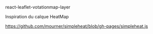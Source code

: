 react-leaflet-votationmap-layer





Inspiration du calque HeatMap

<https://github.com/mourner/simpleheat/blob/gh-pages/simpleheat.js>